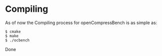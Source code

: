# Compiling
As of now the Compiling process for openCompressBench is
as simple as:
```
$ cmake
$ make
$ ./ocbench
```

Done
